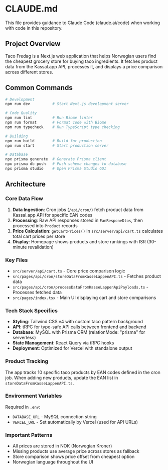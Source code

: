 # CLAUDE.md

This file provides guidance to Claude Code (claude.ai/code) when working with code in this repository.

## Project Overview

Taco Fredag is a Next.js web application that helps Norwegian users find the cheapest grocery store for buying taco ingredients. It fetches product data from the Kassal.app API, processes it, and displays a price comparison across different stores.

## Common Commands

```bash
# Development
npm run dev          # Start Next.js development server

# Code Quality
npm run lint         # Run Biome linter
npm run format       # Format code with Biome
npm run typecheck    # Run TypeScript type checking

# Building
npm run build        # Build for production
npm run start        # Start production server

# Database
npx prisma generate  # Generate Prisma client
npx prisma db push   # Push schema changes to database
npx prisma studio    # Open Prisma Studio GUI
```

## Architecture

### Core Data Flow
1. **Data Ingestion**: Cron jobs (`/api/cron/`) fetch product data from Kassal.app API for specific EAN codes
2. **Processing**: Raw API responses stored in `EanResponeDtos`, then processed into `Product` records
3. **Price Calculation**: `getCartPrices()` in `src/server/api/cart.ts` calculates total cart prices per store
4. **Display**: Homepage shows products and store rankings with ISR (30-minute revalidation)

### Key Files
- `src/server/api/cart.ts` - Core price comparison logic
- `src/pages/api/cron/storeDataFromKasseLappenAPI.ts` - Fetches product data
- `src/pages/api/cron/processDataFromKasseLappenApiPayloads.ts` - Processes fetched data
- `src/pages/index.tsx` - Main UI displaying cart and store comparisons

### Tech Stack Specifics
- **Styling**: Tailwind CSS v4 with custom taco pattern background
- **API**: tRPC for type-safe API calls between frontend and backend
- **Database**: MySQL with Prisma ORM (relationMode: "prisma" for serverless)
- **State Management**: React Query via tRPC hooks
- **Deployment**: Optimized for Vercel with standalone output

### Product Tracking
The app tracks 10 specific taco products by EAN codes defined in the cron job. When adding new products, update the EAN list in `storeDataFromKasseLappenAPI.ts`.

### Environment Variables
Required in `.env`:
- `DATABASE_URL` - MySQL connection string
- `VERCEL_URL` - Set automatically by Vercel (used for API URLs)

### Important Patterns
- All prices are stored in NOK (Norwegian Kroner)
- Missing products use average price across stores as fallback
- Store comparison shows price offset from cheapest option
- Norwegian language throughout the UI
